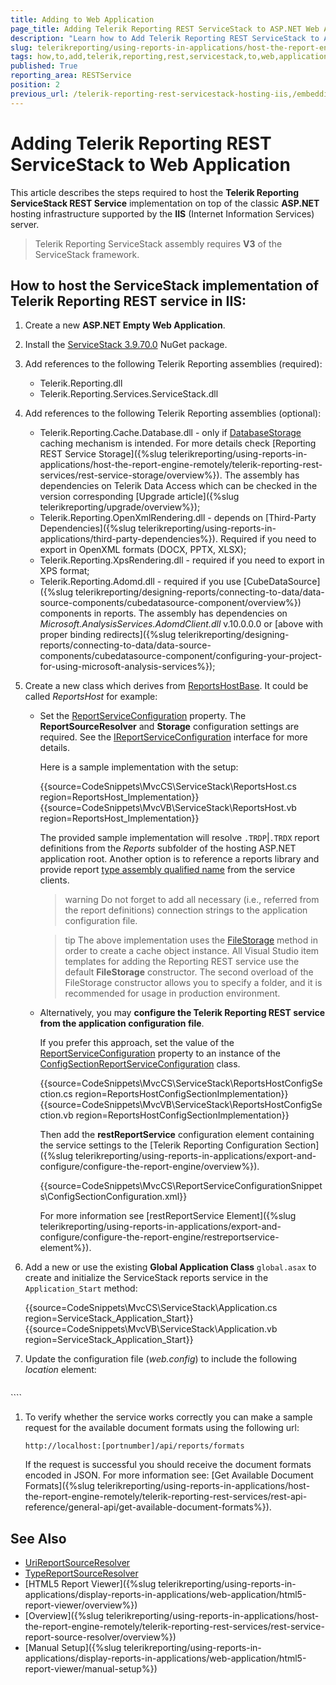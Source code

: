 ```yaml
---
title: Adding to Web Application
page_title: Adding Telerik Reporting REST ServiceStack to ASP.NET Web Application
description: "Learn how to Add Telerik Reporting REST ServiceStack to ASP.NET Web Application in this Tutorial that includes the basic steps of the process."
slug: telerikreporting/using-reports-in-applications/host-the-report-engine-remotely/telerik-reporting-rest-services/servicestack-implementation/how-to-add-telerik-reporting-rest-servicestack-to-web-application
tags: how,to,add,telerik,reporting,rest,servicestack,to,web,application
published: True
reporting_area: RESTService
position: 2
previous_url: /telerik-reporting-rest-servicestack-hosting-iis,/embedding-reports/host-the-report-engine-remotely/telerik-reporting-rest-services/servicestack-implementation/add-rest-servicestack-to-web-application
---
```


# Adding Telerik Reporting REST ServiceStack to Web Application

This article describes the steps required to host the __Telerik Reporting ServiceStack REST Service__ implementation on top of the classic __ASP.NET__ hosting infrastructure supported by the __IIS__ (Internet Information Services) server.

> Telerik Reporting ServiceStack assembly requires __V3__ of the ServiceStack framework.

## How to host the ServiceStack implementation of Telerik Reporting REST service in IIS:

1. Create a new __ASP.NET Empty Web Application__.
1. Install the [ServiceStack 3.9.70.0](https://www.nuget.org/packages/ServiceStack/3.9.70) NuGet package.
1. Add references to the following Telerik Reporting assemblies (required):

	+ Telerik.Reporting.dll
	+ Telerik.Reporting.Services.ServiceStack.dll

1. Add references to the following Telerik Reporting assemblies (optional):

	+ Telerik.Reporting.Cache.Database.dll - only if [DatabaseStorage](/api/Telerik.Reporting.Cache.Database.DatabaseStorage) caching mechanism is intended. For more details check [Reporting REST Service Storage]({%slug telerikreporting/using-reports-in-applications/host-the-report-engine-remotely/telerik-reporting-rest-services/rest-service-storage/overview%}). The assembly has dependencies on Telerik Data Access which can be checked in the version corresponding [Upgrade article]({%slug telerikreporting/upgrade/overview%});
	+ Telerik.Reporting.OpenXmlRendering.dll - depends on [Third-Party Dependencies]({%slug telerikreporting/using-reports-in-applications/third-party-dependencies%}). Required if you need to export in OpenXML formats (DOCX, PPTX, XLSX);
	+ Telerik.Reporting.XpsRendering.dll - required if you need to export in XPS format;
	+ Telerik.Reporting.Adomd.dll - required if you use [CubeDataSource]({%slug telerikreporting/designing-reports/connecting-to-data/data-source-components/cubedatasource-component/overview%}) components in reports. The assembly has dependencies on *Microsoft.AnalysisServices.AdomdClient.dll* v.10.0.0.0 or [above with proper binding redirects]({%slug telerikreporting/designing-reports/connecting-to-data/data-source-components/cubedatasource-component/configuring-your-project-for-using-microsoft-analysis-services%});

1. Create a new class which derives from [ReportsHostBase](/api/Telerik.Reporting.Services.ServiceStack.ReportsHostBase). It could be called *ReportsHost* for example:

	* Set the [ReportServiceConfiguration](/api/Telerik.Reporting.Services.ServiceStack.ReportsHostBase#Telerik_Reporting_Services_ServiceStack_ReportsHostBase_ReportServiceConfiguration) property. The __ReportSourceResolver__ and __Storage__ configuration settings are required. See the [IReportServiceConfiguration](/api/Telerik.Reporting.Services.IReportServiceConfiguration) interface for more details.

		Here is a sample implementation with the setup:

		{{source=CodeSnippets\MvcCS\ServiceStack\ReportsHost.cs region=ReportsHost_Implementation}}
		{{source=CodeSnippets\MvcVB\ServiceStack\ReportsHost.vb region=ReportsHost_Implementation}}

		The provided sample implementation will resolve `.TRDP`|`.TRDX` report definitions from the *Reports* subfolder of the hosting ASP.NET application root. Another option is to reference a reports library and provide report [type assembly qualified name](https://learn.microsoft.com/en-us/dotnet/api/system.type.assemblyqualifiedname?view=net-7.0#System_Type_AssemblyQualifiedName) from the service clients.

		>warning Do not forget to add all necessary (i.e., referred from the report definitions) connection strings to the application configuration file.

		>tip The above implementation uses the [FileStorage](/api/Telerik.Reporting.Cache.File.FileStorage) method in order to create a cache object instance. All Visual Studio item templates for adding the Reporting REST service use the default __FileStorage__ constructor. The second overload of the FileStorage constructor allows you to specify a folder, and it is recommended for usage in production environment.

	* Alternatively, you may __configure the Telerik Reporting REST service from the application configuration file__.

		If you prefer this approach, set the value of the [ReportServiceConfiguration](/api/Telerik.Reporting.Services.ServiceStack.ReportsHostBase#Telerik_Reporting_Services_ServiceStack_ReportsHostBase_ReportServiceConfiguration) property to an instance of the [ConfigSectionReportServiceConfiguration](/api/Telerik.Reporting.Services.ConfigSectionReportServiceConfiguration) class.

		{{source=CodeSnippets\MvcCS\ServiceStack\ReportsHostConfigSection.cs region=ReportsHostConfigSectionImplementation}}
		{{source=CodeSnippets\MvcVB\ServiceStack\ReportsHostConfigSection.vb region=ReportsHostConfigSectionImplementation}}

		Then add the __restReportService__ configuration element containing the service settings to the [Telerik Reporting Configuration Section]({%slug telerikreporting/using-reports-in-applications/export-and-configure/configure-the-report-engine/overview%}).

		{{source=CodeSnippets\MvcCS\ReportServiceConfigurationSnippets\ConfigSectionConfiguration.xml}}

		For more information see [restReportService Element]({%slug telerikreporting/using-reports-in-applications/export-and-configure/configure-the-report-engine/restreportservice-element%}).

1. Add a new or use the existing __Global Application Class__ `global.asax` to create and initialize the ServiceStack reports service in the `Application_Start` method:

	{{source=CodeSnippets\MvcCS\ServiceStack\Application.cs region=ServiceStack_Application_Start}}
	{{source=CodeSnippets\MvcVB\ServiceStack\Application.vb region=ServiceStack_Application_Start}}


1. Update the configuration file (*web.config*) to include the following *location* element:

	````XML
<configuration>
		<location path="api">
			<system.web>
				<compilation debug="true" targetFramework="4.0" />
				<httpHandlers>
					<add path="*" type="ServiceStack.WebHost.Endpoints.ServiceStackHttpHandlerFactory, ServiceStack" verb="*"/>
				</httpHandlers>
			</system.web>
			<system.webServer>
				<modules runAllManagedModulesForAllRequests="true"/>
				<validation validateIntegratedModeConfiguration="false"/>
				<handlers>
					<add path="*" name="ServiceStack.Factory" type="ServiceStack.WebHost.Endpoints.ServiceStackHttpHandlerFactory, ServiceStack" verb="*" preCondition="integratedMode" resourceType="Unspecified" allowPathInfo="true" />
				</handlers>
			</system.webServer>
		</location>
	</configuration>
````


1. To verify whether the service works correctly you can make a sample request for the available document formats using the following url:

	`http://localhost:[portnumber]/api/reports/formats`

	If the request is successful you should receive the document formats encoded in JSON. For more information see: [Get Available Document Formats]({%slug telerikreporting/using-reports-in-applications/host-the-report-engine-remotely/telerik-reporting-rest-services/rest-api-reference/general-api/get-available-document-formats%}).

## See Also

* [UriReportSourceResolver](/api/Telerik.Reporting.Services.UriReportSourceResolver)
* [TypeReportSourceResolver](/api/Telerik.Reporting.Services.TypeReportSourceResolver)
* [HTML5 Report Viewer]({%slug telerikreporting/using-reports-in-applications/display-reports-in-applications/web-application/html5-report-viewer/overview%})
* [Overview]({%slug telerikreporting/using-reports-in-applications/host-the-report-engine-remotely/telerik-reporting-rest-services/rest-service-report-source-resolver/overview%})
* [Manual Setup]({%slug telerikreporting/using-reports-in-applications/display-reports-in-applications/web-application/html5-report-viewer/manual-setup%})
